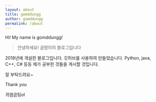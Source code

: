 ```yaml
---
layout: about
title: gomddungg
author: gomddungg
permalink: /about
---
```


Hi! My name is gomddungg!

> 안녕하세요! 곰떵이의 블로그입니다

2018년에 개설한 블로그입니다. 깃허브를 사용하여 만들었습니다. Python, java, C++, C# 등등 제가 공부한 것들을 게시할 것입니다.

잘 부탁드려요~

Thank you

귀염곰팅ol
